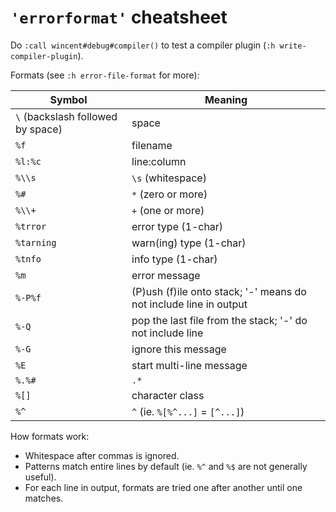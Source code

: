# `'errorformat'` cheatsheet

Do `:call wincent#debug#compiler()` to test a compiler plugin (`:h write-compiler-plugin`).

Formats (see `:h error-file-format` for more):

| Symbol                            | Meaning                                                           |
| --------------------------------- | ----------------------------------------------------------------- |
| `\` (backslash followed by space) | space                                                             |
| `%f`                              | filename                                                          |
| `%l:%c`                           | line:column                                                       |
| `%\\s`                            | `\s` (whitespace)                                                 |
| `%#`                              | `*` (zero or more)                                                |
| `%\\+`                            | `+` (one or more)                                                 |
| `%trror`                          | error type (1-char)                                               |
| `%tarning`                        | warn(ing) type (1-char)                                           |
| `%tnfo`                           | info type (1-char)                                                |
| `%m`                              | error message                                                     |
| `%-P%f`                           | (P)ush (f)ile onto stack; '-' means do not include line in output |
| `%-Q`                             | pop the last file from the stack; '-' do not include line         |
| `%-G`                             | ignore this message                                               |
| `%E`                              | start multi-line message                                          |
| `%.%#`                            | `.*`                                                              |
| `%[]`                             | character class                                                   |
| `%^`                              | `^` (ie. `%[%^...]` = `[^...]`)                                   |

How formats work:

- Whitespace after commas is ignored.
- Patterns match entire lines by default (ie. `%^` and `%$` are not generally useful).
- For each line in output, formats are tried one after another until one matches.
